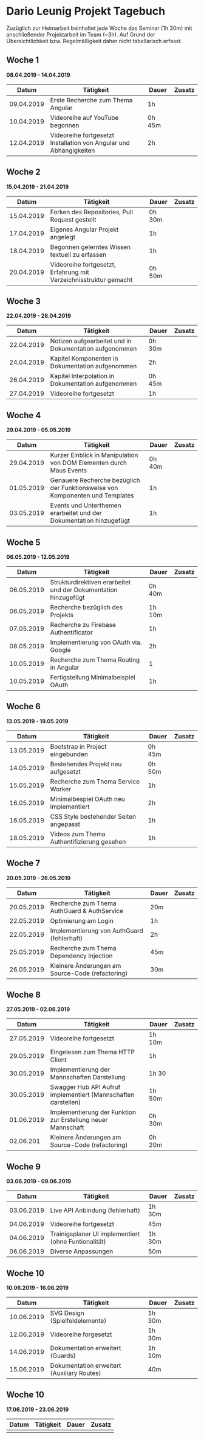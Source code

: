 # Dario Leunig Projekt Tagebuch

Zuzüglich zur Heimarbeit beinhaltet jede Woche das Seminar (1h 30m) mit anschließender Projektarbeit im Team (~3h). Auf Grund der Übersichtlichkeit bzw. Regelmäßigkeit daher nicht tabellarisch erfasst.

## Woche 1 

**08.04.2019 - 14.04.2019**

| Datum      | Tätigkeit                                                    | Dauer  | Zusatz |
| ---------- | ------------------------------------------------------------ | ------ | ------ |
| 09.04.2019 | Erste Recherche zum Thema Angular                            | 1h     |        |
| 10.04.2019 | Videoreihe auf YouTube begonnen                              | 0h 45m |        |
| 12.04.2019 | Videoreihe fortgesetzt<br />Installation von Angular und Abhängigkeiten | 2h     |        |

## Woche 2 

**15.04.2019 - 21.04.2019**

| Datum      | Tätigkeit                                                    | Dauer  | Zusatz |
| ---------- | ------------------------------------------------------------ | ------ | ------ |
| 15.04.2019 | Forken des Repositories, Pull Request gestellt               | 0h 30m |        |
| 17.04.2019 | Eigenes Angular Projekt angelegt                             | 1h     |        |
| 18.04.2019 | Begonnen gelerntes Wissen textuell zu erfassen               | 1h     |        |
| 20.04.2019 | Videoreihe fortgesetzt, Erfahrung mit Verzeichnisstruktur gemacht | 0h 50m |        |

## Woche 3 

**22.04.2019 - 28.04.2019**

| Datum      | Tätigkeit                                              | Dauer  | Zusatz |
| ---------- | ------------------------------------------------------ | ------ | ------ |
| 22.04.2019 | Notizen aufgearbeitet und in Dokumentation aufgenommen | 0h 30m |        |
| 24.04.2019 | Kapitel Komponenten in Dokumentation aufgenommen       | 2h     |        |
| 26.04.2019 | Kapitel Interpolation in Dokumentation aufgenommen     | 0h 45m |        |
| 27.04.2019 | Videoreihe fortgesetzt                                 | 1h     |        |

## Woche 4 

**29.04.2019 - 05.05.2019**

| Datum      | Tätigkeit                                                    | Dauer  | Zusatz |
| ---------- | ------------------------------------------------------------ | ------ | ------ |
| 29.04.2019 | Kurzer Einblick in Manipulation von DOM Elementen durch Maus Events | 0h 40m |        |
| 01.05.2019 | Genauere Recherche bezüglich der Funktionsweise von Komponenten und Templates | 1h     |        |
| 03.05.2019 | Events und Unterthemen erarbeitet und der Dokumentation hinzugefügt | 1h     |        |

## Woche 5 

**06.05.2019 - 12.05.2019**

| Datum      | Tätigkeit                                                    | Dauer  | Zusatz |
| ---------- | ------------------------------------------------------------ | ------ | ------ |
| 06.05.2019 | Strukturdirektiven erarbeitet und der Dokumentation hinzugefügt | 0h 40m |        |
| 06.05.2019 | Recherche bezüglich des Projekts                             | 1h 10m |        |
| 07.05.2019 | Recherche zu Firebase Authentificator                        | 1h     |        |
| 08.05.2019 | Implementierung von OAuth via. Google                        | 2h     |        |
| 10.05.2019 | Recherche zum Thema Routing in Angular                       | 1      |        |
| 10.05.2019 | Fertigstellung Minimalbeispiel OAuth                         | 1h     |        |

## Woche 6 

**13.05.2019 - 19.05.2019**

| Datum      | Tätigkeit                                  | Dauer  | Zusatz |
| ---------- | ------------------------------------------ | ------ | ------ |
| 13.05.2019 | Bootstrap in Project eingebunden           | 0h 45m |        |
| 14.05.2019 | Bestehendes Projekt neu aufgesetzt         | 0h 50m |        |
| 15.05.2019 | Recherche zum Thema Service Worker         | 1h     |        |
| 16.05.2019 | Minimalbespiel OAuth neu implementiert     | 2h     |        |
| 16.05.2019 | CSS Style bestehender Seiten angepasst     | 1h     |        |
| 18.05.2019 | Videos zum Thema Authentifizierung gesehen | 1h     |        |

## Woche 7 

**20.05.2019 - 26.05.2019**

| Datum      | Tätigkeit                                        | Dauer | Zusatz |
| ---------- | ------------------------------------------------ | ----- | ------ |
| 20.05.2019 | Recherche zum Thema AuthGuard & AuthService      | 20m   |        |
| 22.05.2019 | Optimierung am Login                             | 1h    |        |
| 22.05.2019 | Implementierung von AuthGuard (fehlerhaft)       | 2h    |        |
| 25.05.2019 | Recherche zum Thema Dependency Injection         | 45m   |        |
| 26.05.2019 | Kleinere Änderungen am Source-Code (refactoring) | 30m   |        |

## Woche 8 

**27.05.2019 - 02.06.2019**

| Datum      | Tätigkeit                                                    | Dauer  | Zusatz |
| ---------- | ------------------------------------------------------------ | ------ | ------ |
| 27.05.2019 | Videoreihe fortgesetzt                                       | 1h 10m |        |
| 29.05.2019 | Eingelesen zum Thema HTTP Client                             | 1h     |        |
| 30.05.2019 | Implementierung der Mannschaften Darstellung                 | 1h 30  |        |
| 30.05.2019 | Swagger Hub API Aufruf implementiert (Mannschaften darstellen) | 1h 50m |        |
| 01.06.2019 | Implementierung der Funktion zur Erstellung neuer Mannschaft | 0h 30m |        |
| 02.06.201  | Kleinere Änderungen am Source-Code (refactoring)             | 0h 20m |        |

## Woche 9 

**03.06.2019 - 09.06.2019**

| Datum      | Tätigkeit                                            | Dauer  | Zusatz |
| ---------- | ---------------------------------------------------- | ------ | ------ |
| 03.06.2019 | Live API Anbindung (fehlerhaft)                      | 1h 30m |        |
| 04.06.2019 | Videoreihe fortgesetzt                               | 45m    |        |
| 04.06.2019 | Trainigsplaner UI implementiert (ohne Funtionalität) | 1h 30m |        |
| 06.06.2019 | Diverse Anpassungen                                  | 50m    |        |

## Woche 10

**10.06.2019 - 16.06.2019**

| Datum      | Tätigkeit                                  | Dauer  | Zusatz |
| ---------- | ------------------------------------------ | ------ | ------ |
| 10.06.2019 | SVG Design (Spielfeldelemente)             | 1h 30m |        |
| 12.06.2019 | Videoreihe forgesetzt                      | 1h 30m |        |
| 14.06.2019 | Dokumentation erweitert (Guards)           | 1h 10m |        |
| 15.06.2019 | Dokumentation erweitert (Auxiliary Routes) | 40m    |        |

## Woche 10

**17.06.2019 - 23.06.2019**

| Datum | Tätigkeit | Dauer | Zusatz |
| ----- | --------- | ----- | ------ |
|       |           |       |        |

